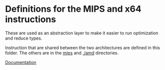 # Definitions for the MIPS and x64 instructions

These are used as an abstraction layer to make it easier to run optimization and
reduce types.

Instruction that are shared between the two architectures are defined in this
folder. The others are in the [mips](./mips) and [./amd](./amd) directories.

[Documentation](../../README.md#final-code-generation)
